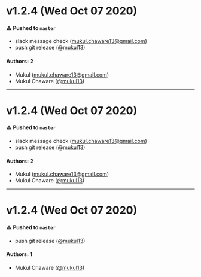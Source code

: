 # v1.2.4 (Wed Oct 07 2020)

#### ⚠️ Pushed to `master`

- slack message check (mukul.chaware13@gmail.com)
- push git release ([@mukul13](https://github.com/mukul13))

#### Authors: 2

- Mukul (mukul.chaware13@gmail.com)
- Mukul Chaware ([@mukul13](https://github.com/mukul13))

---

# v1.2.4 (Wed Oct 07 2020)

#### ⚠️ Pushed to `master`

- slack message check (mukul.chaware13@gmail.com)
- push git release ([@mukul13](https://github.com/mukul13))

#### Authors: 2

- Mukul (mukul.chaware13@gmail.com)
- Mukul Chaware ([@mukul13](https://github.com/mukul13))

---

# v1.2.4 (Wed Oct 07 2020)

#### ⚠️ Pushed to `master`

- push git release ([@mukul13](https://github.com/mukul13))

#### Authors: 1

- Mukul Chaware ([@mukul13](https://github.com/mukul13))
